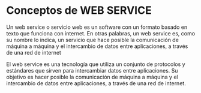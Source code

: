 # Conceptos de WEB SERVICE
Un web service o servicio web es un software con un formato basado en texto que funciona con internet.
En otras palabras, un web service es, como su nombre lo indica, un servicio que hace posible la comunicación de máquina a máquina y el intercambio de datos entre aplicaciones, a través de una red de internet

El web service es una tecnología que utiliza un conjunto de protocolos y estándares que sirven para intercambiar datos entre aplicaciones. 
Su objetivo es hacer posible la comunicación de máquina a máquina y el intercambio de datos entre aplicaciones, a través de una red de internet.
